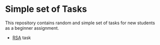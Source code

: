 # Simple set of Tasks 

This repository contains random and simple set of tasks for new students as a beginner assignment.

- [RSA](https://ufesl.github.io/simple-tasks/rsa) task
